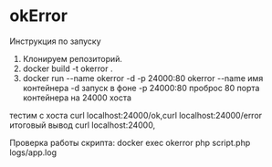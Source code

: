 # okError
Инструкция по запуску 
1) Клонируем репозиторий.
2) docker build -t okerror .
3) docker run --name okerror -d -p 24000:80 okerror                                                                                           --name имя контейнера
    -d запуск в фоне
    -p 24000:80  проброс 80 порта контейнера на 24000 хоста

тестим с хоста curl localhost:24000/ok,curl localhost:24000/error итоговый вывод curl localhost:24000,

Проверка работы скрипта: docker exec okerror php script.php logs/app.log
